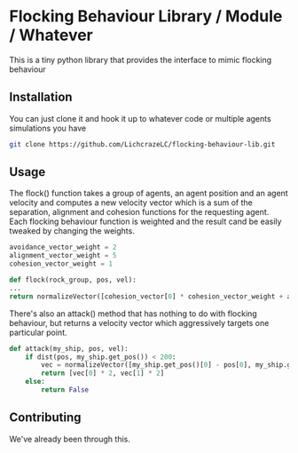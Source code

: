 # Flocking Behaviour Library / Module / Whatever
This is a tiny python library that provides the interface to mimic flocking behaviour 

## Installation

You can just clone it and hook it up to whatever code or multiple agents simulations you have

```bash
git clone https://github.com/LichcrazeLC/flocking-behaviour-lib.git
```
## Usage

The flock() function takes a group of agents, an agent position and an agent velocity and computes a new velocity vector which is a sum of the separation, alignment and cohesion functions for the requesting agent. Each flocking behaviour function is weighted and the result cand be easily tweaked by changing the weights.

```python
avoidance_vector_weight = 2
alignment_vector_weight = 5
cohesion_vector_weight = 1

def flock(rock_group, pos, vel):
...
return normalizeVector([cohesion_vector[0] * cohesion_vector_weight + alignment_vector[0] * alignment_vector_weight + separation_vector[0] * avoidance_vector_weight + vel[0], cohesion_vector[1] * cohesion_vector_weight + alignment_vector[1] * alignment_vector_weight + separation_vector[1] * avoidance_vector_weight + vel[1]])
```

There's also an attack() method that has nothing to do with flocking behaviour, but returns a velocity vector which aggressively targets one particular point.

```python
def attack(my_ship, pos, vel):
    if dist(pos, my_ship.get_pos()) < 200:      
        vec = normalizeVector([my_ship.get_pos()[0] - pos[0], my_ship.get_pos()[1] - pos[1]])
        return [vec[0] * 2, vec[1] * 2]
    else:
        return False
```

## Contributing
We've already been through this.
